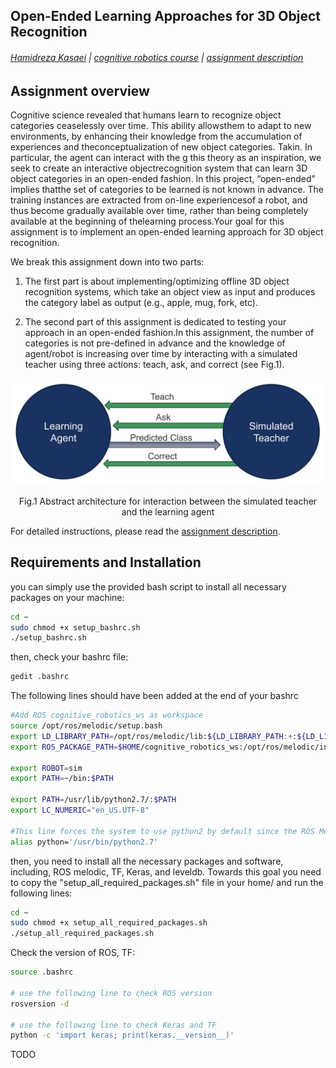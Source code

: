 ## Open-Ended Learning Approaches for 3D Object Recognition

###### [Hamidreza Kasaei](https://hkasaei.github.io/) | [cognitive robotics course](https://rugcognitiverobotics.github.io/) | [assignment description](https://github.com/SeyedHamidreza/cognitive_robotics_ws/blob/main/first_assignment_cognitive_robotics.pdf)
##



## Assignment overview
Cognitive science revealed that humans learn to recognize object categories ceaselessly over time. This ability allowsthem to adapt to new environments,  by enhancing their knowledge from the accumulation of experiences and theconceptualization of new object categories. Takin. In particular, the agent can interact with the g this theory as an inspiration, we seek to create an interactive objectrecognition system that can learn 3D object categories in an open-ended fashion. In this project, “open-ended” implies thatthe set of categories to be learned is not known in advance. The training instances are extracted from on-line experiencesof a robot, and thus become gradually available over time, rather than being completely available at the beginning of thelearning process.Your  goal  for  this  assignment  is  to  implement  an  open-ended  learning  approach for 3D object recognition. 

We break this assignment down into two parts:
1. The first part is about implementing/optimizing offline 3D object recognition systems, which take an object view as input and produces the category label as output (e.g., apple, mug, fork, etc).

2. The second part of this assignment is dedicated to testing your approach in an open-ended fashion.In this assignment, the number of categories is not pre-defined in advance and the knowledge of agent/robot is increasing over time by interacting with a simulated teacher using three actions: teach, ask, and correct (see Fig.1).

<p align="center">
  <img src="images/simulated_user.jpg" width="500" title="">
</p>
<p align="center">
  Fig.1 Abstract architecture for interaction between the simulated teacher and the learning agent
</p>

For detailed instructions, please read the [assignment description](https://github.com/SeyedHamidreza/cognitive_robotics_ws/blob/main/first_assignment_cognitive_robotics.pdf).

## Requirements and Installation

you can simply use the provided bash script to install all necessary packages on your machine:

```bash
cd ~
sudo chmod +x setup_bashrc.sh
./setup_bashrc.sh
```

then, check your bashrc file: 

```bash
gedit .bashrc

```

The following lines should have been added at the end of your bashrc

```bash
#Add ROS cognitive_robotics_ws as workspace
source /opt/ros/melodic/setup.bash
export LD_LIBRARY_PATH=/opt/ros/melodic/lib:${LD_LIBRARY_PATH:+:${LD_LIBRARY_PATH}}
export ROS_PACKAGE_PATH=$HOME/cognitive_robotics_ws:/opt/ros/melodic/include:${ROS_PACKAGE_PATH}

export ROBOT=sim
export PATH=~/bin:$PATH

export PATH=/usr/lib/python2.7/:$PATH
export LC_NUMERIC="en_US.UTF-8" 

#This line forces the system to use python2 by default since the ROS Melodic still works based on python2
alias python='/usr/bin/python2.7'

```


then, you need to install all the necessary packages and software, including, ROS melodic, TF, Keras, and leveldb. 
Towards this goal you need to copy the "setup_all_required_packages.sh" file in your home/ and run the following lines: 

```bash
cd ~
sudo chmod +x setup_all_required_packages.sh
./setup_all_required_packages.sh
```

Check the version of ROS, TF:

```bash
source .bashrc

# use the following line to check ROS version
rosversion -d

# use the following line to check Keras and TF
python -c 'import keras; print(keras.__version__)'

```

TODO
